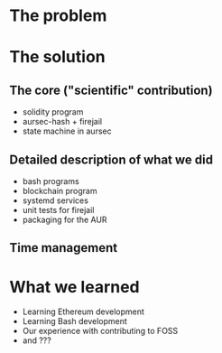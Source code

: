 # The problem

# The solution

## The core ("scientific" contribution)
- solidity program
- aursec-hash + firejail
- state machine in aursec

## Detailed description of what we did
- bash programs
- blockchain program
- systemd services
- unit tests for firejail
- packaging for the AUR

## Time management

# What we learned
- Learning Ethereum development
- Learning Bash development
- Our experience with contributing to FOSS
- and ???
